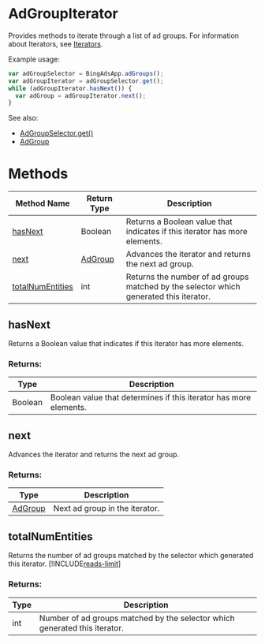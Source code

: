 # AdGroupIterator
Provides methods to iterate through a list of ad groups. For information about Iterators, see [Iterators](../concepts/iterators).

Example usage:
```javascript
var adGroupSelector = BingAdsApp.adGroups();
var adGroupIterator = adGroupSelector.get();
while (adGroupIterator.hasNext()) {
  var adGroup = adGroupIterator.next();
}
```

See also:
- [AdGroupSelector.get()](./AdGroupSelector#get)
- [AdGroup](./AdGroup)

# Methods
|Method Name|Return Type|Description|
|-|-|-
[hasNext](#hasnext)|Boolean|Returns a Boolean value that indicates if this iterator has more elements.
[next](#next)|[AdGroup](./AdGroup)|Advances the iterator and returns the next ad group.
[totalNumEntities](#totalnumentities)|int|Returns the number of ad groups matched by the selector which generated this iterator.

## <a name="hasnext"></a>hasNext
Returns a Boolean value that indicates if this iterator has more elements.

### Returns:
|Type|Description|
|-|-
Boolean|Boolean value that determines if this iterator has more elements.

## <a name="next"></a>next
Advances the iterator and returns the next ad group.

### Returns:
|Type|Description|
|-|-
[AdGroup](./AdGroup)|Next ad group in the iterator.

## <a name="totalnumentities"></a>totalNumEntities
Returns the number of ad groups matched by the selector which generated this iterator. [!INCLUDE[reads-limit](../includes/reads-limit.md)]

### Returns:
|Type|Description|
|-|-
int|Number of ad groups matched by the selector which generated this iterator.


